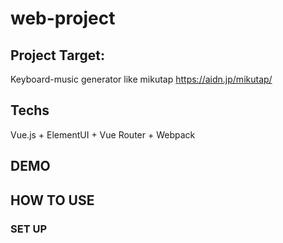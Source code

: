 # web-project
## Project Target:
Keyboard-music generator like mikutap
https://aidn.jp/mikutap/
## Techs
Vue.js + ElementUI + Vue Router + Webpack

## DEMO

## HOW TO USE
### SET UP


